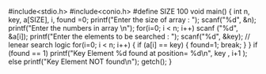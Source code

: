 #include<stdio.h> 
#include<conio.h> 
#define SIZE 100 
void main() 
{ 
int n, key, a[SIZE], i, found =0; 
printf("Enter the size of array : "); 
scanf("%d", &n); 
printf("Enter the numbers in array \n"); 
for(i=0; i < n; i++) 
scanf ("%d", &a[i]); 
printf("Enter the elements to be searched : "); 
scanf("%d", &key); 
// lenear search logic 
for(i=0; i < n; i++)
{ 
if (a[i] == key) 
{ 
found=1; 
break; 
} 
} 
if (found == 1) 
printf("Key Element %d found at position= %d\n", key , i+1 ); 
else 
printf("Key Element NOT found\n"); 
getch(); 
}

